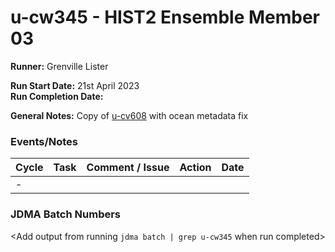 # u-cw345 - HIST2 Ensemble Member 03

**Runner:**  Grenville Lister

**Run Start Date:** 21st April 2023  
**Run Completion Date:**

**General Notes:** Copy of [u-cv608](u-cv608) with ocean metadata fix

### Events/Notes

| Cycle | Task | Comment / Issue | Action | Date |
| ---   | ---  | ---             | ---    | ---  |
| -     |      |       |       |      |

### JDMA Batch Numbers

<Add output from running `jdma batch | grep u-cw345` when run completed>


